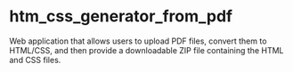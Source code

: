 # htm_css_generator_from_pdf
Web application that allows users to upload PDF files, convert them to HTML/CSS, and then provide a downloadable ZIP file containing the HTML and CSS files.
